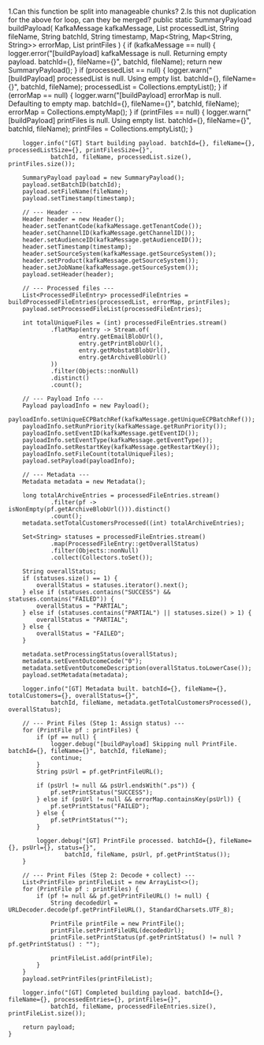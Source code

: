 1.Can this function be split into manageable chunks?
2.Is this not duplication for the above for loop, can they be merged?
public static SummaryPayload buildPayload(
            KafkaMessage kafkaMessage,
            List<SummaryProcessedFile> processedList,
            String fileName,
            String batchId,
            String timestamp,
            Map<String, Map<String, String>> errorMap,
            List<PrintFile> printFiles
    ) {
        if (kafkaMessage == null) {
            logger.error("[buildPayload] kafkaMessage is null. Returning empty payload. batchId={}, fileName={}", batchId, fileName);
            return new SummaryPayload();
        }
        if (processedList == null) {
            logger.warn("[buildPayload] processedList is null. Using empty list. batchId={}, fileName={}", batchId, fileName);
            processedList = Collections.emptyList();
        }
        if (errorMap == null) {
            logger.warn("[buildPayload] errorMap is null. Defaulting to empty map. batchId={}, fileName={}", batchId, fileName);
            errorMap = Collections.emptyMap();
        }
        if (printFiles == null) {
            logger.warn("[buildPayload] printFiles is null. Using empty list. batchId={}, fileName={}", batchId, fileName);
            printFiles = Collections.emptyList();
        }

        logger.info("[GT] Start building payload. batchId={}, fileName={}, processedListSize={}, printFilesSize={}",
                batchId, fileName, processedList.size(), printFiles.size());

        SummaryPayload payload = new SummaryPayload();
        payload.setBatchID(batchId);
        payload.setFileName(fileName);
        payload.setTimestamp(timestamp);

        // --- Header ---
        Header header = new Header();
        header.setTenantCode(kafkaMessage.getTenantCode());
        header.setChannelID(kafkaMessage.getChannelID());
        header.setAudienceID(kafkaMessage.getAudienceID());
        header.setTimestamp(timestamp);
        header.setSourceSystem(kafkaMessage.getSourceSystem());
        header.setProduct(kafkaMessage.getSourceSystem());
        header.setJobName(kafkaMessage.getSourceSystem());
        payload.setHeader(header);

        // --- Processed files ---
        List<ProcessedFileEntry> processedFileEntries = buildProcessedFileEntries(processedList, errorMap, printFiles);
        payload.setProcessedFileList(processedFileEntries);

        int totalUniqueFiles = (int) processedFileEntries.stream()
                .flatMap(entry -> Stream.of(
                        entry.getEmailBlobUrl(),
                        entry.getPrintBlobUrl(),
                        entry.getMobstatBlobUrl(),
                        entry.getArchiveBlobUrl()
                ))
                .filter(Objects::nonNull)
                .distinct()
                .count();

        // --- Payload Info ---
        Payload payloadInfo = new Payload();
        payloadInfo.setUniqueECPBatchRef(kafkaMessage.getUniqueECPBatchRef());
        payloadInfo.setRunPriority(kafkaMessage.getRunPriority());
        payloadInfo.setEventID(kafkaMessage.getEventID());
        payloadInfo.setEventType(kafkaMessage.getEventType());
        payloadInfo.setRestartKey(kafkaMessage.getRestartKey());
        payloadInfo.setFileCount(totalUniqueFiles);
        payload.setPayload(payloadInfo);

        // --- Metadata ---
        Metadata metadata = new Metadata();

        long totalArchiveEntries = processedFileEntries.stream()
                .filter(pf -> isNonEmpty(pf.getArchiveBlobUrl())).distinct()
                .count();
        metadata.setTotalCustomersProcessed((int) totalArchiveEntries);

        Set<String> statuses = processedFileEntries.stream()
                .map(ProcessedFileEntry::getOverallStatus)
                .filter(Objects::nonNull)
                .collect(Collectors.toSet());

        String overallStatus;
        if (statuses.size() == 1) {
            overallStatus = statuses.iterator().next();
        } else if (statuses.contains("SUCCESS") && statuses.contains("FAILED")) {
            overallStatus = "PARTIAL";
        } else if (statuses.contains("PARTIAL") || statuses.size() > 1) {
            overallStatus = "PARTIAL";
        } else {
            overallStatus = "FAILED";
        }

        metadata.setProcessingStatus(overallStatus);
        metadata.setEventOutcomeCode("0");
        metadata.setEventOutcomeDescription(overallStatus.toLowerCase());
        payload.setMetadata(metadata);

        logger.info("[GT] Metadata built. batchId={}, fileName={}, totalCustomers={}, overallStatus={}",
                batchId, fileName, metadata.getTotalCustomersProcessed(), overallStatus);

        // --- Print Files (Step 1: Assign status) ---
        for (PrintFile pf : printFiles) {
            if (pf == null) {
                logger.debug("[buildPayload] Skipping null PrintFile. batchId={}, fileName={}", batchId, fileName);
                continue;
            }
            String psUrl = pf.getPrintFileURL();

            if (psUrl != null && psUrl.endsWith(".ps")) {
                pf.setPrintStatus("SUCCESS");
            } else if (psUrl != null && errorMap.containsKey(psUrl)) {
                pf.setPrintStatus("FAILED");
            } else {
                pf.setPrintStatus("");
            }

            logger.debug("[GT] PrintFile processed. batchId={}, fileName={}, psUrl={}, status={}",
                    batchId, fileName, psUrl, pf.getPrintStatus());
        }

        // --- Print Files (Step 2: Decode + collect) ---
        List<PrintFile> printFileList = new ArrayList<>();
        for (PrintFile pf : printFiles) {
            if (pf != null && pf.getPrintFileURL() != null) {
                String decodedUrl = URLDecoder.decode(pf.getPrintFileURL(), StandardCharsets.UTF_8);

                PrintFile printFile = new PrintFile();
                printFile.setPrintFileURL(decodedUrl);
                printFile.setPrintStatus(pf.getPrintStatus() != null ? pf.getPrintStatus() : "");

                printFileList.add(printFile);
            }
        }
        payload.setPrintFiles(printFileList);

        logger.info("[GT] Completed building payload. batchId={}, fileName={}, processedEntries={}, printFiles={}",
                batchId, fileName, processedFileEntries.size(), printFileList.size());

        return payload;
    }
